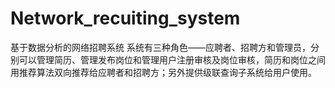 # Network_recuiting_system
基于数据分析的网络招聘系统
系统有三种角色——应聘者、招聘方和管理员，分别可以管理简历、管理发布岗位和管理用户注册审核及岗位审核，简历和岗位之间用推荐算法双向推荐给应聘者和招聘方；另外提供级联查询子系统给用户使用。
